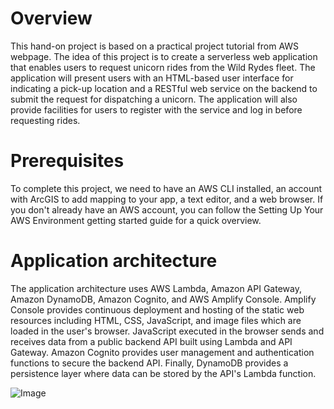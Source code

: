 <h1>Overview</h1>

<p>This hand-on project is based on a practical project tutorial from AWS webpage. The idea of this project is to create a serverless web application that enables users to request unicorn rides from the Wild Rydes fleet. The application will present users with an HTML-based user interface for indicating a pick-up location and a RESTful web service on the backend to submit the request for dispatching a unicorn. The application will also provide facilities for users to register with the service and log in before requesting rides.</p>

<h1>Prerequisites</h1>

<p>To complete this project, we need to have an AWS CLI installed, an account with ArcGIS to add mapping to your app, a text editor, and a web browser. If you don't already have an AWS account, you can follow the Setting Up Your AWS Environment getting started guide for a quick overview.</p>

<h1>Application architecture</h1>

<p>The application architecture uses AWS Lambda, Amazon API Gateway, Amazon DynamoDB, Amazon Cognito, and AWS Amplify Console. Amplify Console provides continuous deployment and hosting of the static web resources including HTML, CSS, JavaScript, and image files which are loaded in the user's browser. JavaScript executed in the browser sends and receives data from a public backend API built using Lambda and API Gateway. Amazon Cognito provides user management and authentication functions to secure the backend API. Finally, DynamoDB provides a persistence layer where data can be stored by the API's Lambda function.</p>

<p><img alt="Image" title="icon" src="c:\Users\juliu\Downloads\Serverless_WebApplication.png" /></p>